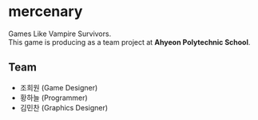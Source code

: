 # mercenary
Games Like Vampire Survivors.
<br>
This game is producing as a team project at **Ahyeon Polytechnic School**.

## Team
- 조희원 (Game Designer)
- 황하늘 (Programmer)
- 김민찬 (Graphics Designer)
